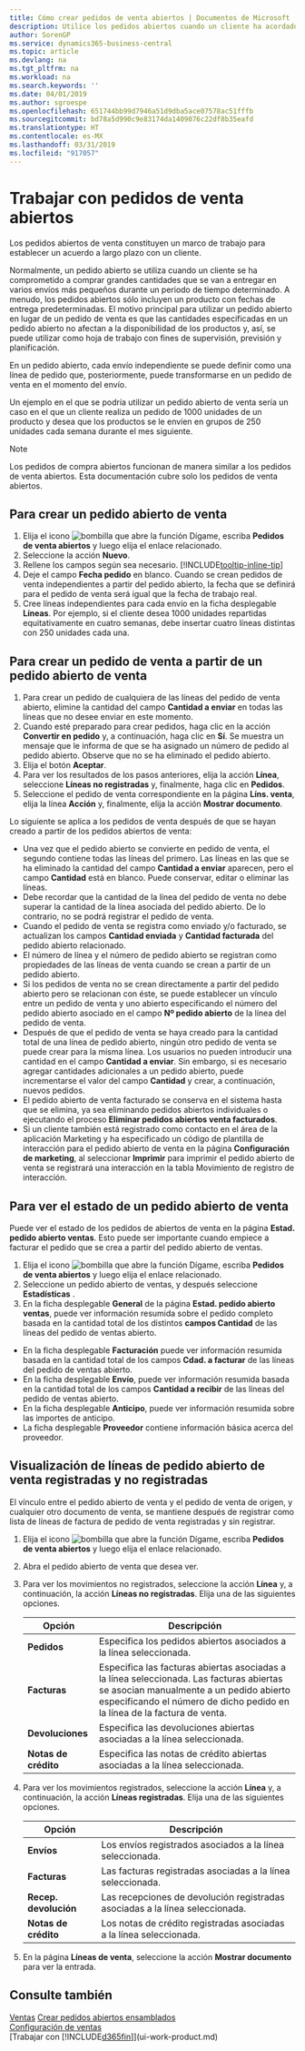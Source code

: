```yaml
---
title: Cómo crear pedidos de venta abiertos | Documentos de Microsoft
description: Utilice los pedidos abiertos cuando un cliente ha acordado comprar grandes cantidades que se van a entregar en varios envíos más pequeños durante un periodo de tiempo determinado.
author: SorenGP
ms.service: dynamics365-business-central
ms.topic: article
ms.devlang: na
ms.tgt_pltfrm: na
ms.workload: na
ms.search.keywords: ''
ms.date: 04/01/2019
ms.author: sgroespe
ms.openlocfilehash: 651744bb99d7946a51d9dba5ace07578ac51fffb
ms.sourcegitcommit: bd78a5d990c9e83174da1409076c22df8b35eafd
ms.translationtype: HT
ms.contentlocale: es-MX
ms.lasthandoff: 03/31/2019
ms.locfileid: "917057"
---
```

# <a name="work-with-blanket-sales-orders"></a>Trabajar con pedidos de venta abiertos
Los pedidos abiertos de venta constituyen un marco de trabajo para establecer un acuerdo a largo plazo con un cliente.

Normalmente, un pedido abierto se utiliza cuando un cliente se ha comprometido a comprar grandes cantidades que se van a entregar en varios envíos más pequeños durante un periodo de tiempo determinado. A menudo, los pedidos abiertos sólo incluyen un producto con fechas de entrega predeterminadas. El motivo principal para utilizar un pedido abierto en lugar de un pedido de venta es que las cantidades especificadas en un pedido abierto no afectan a la disponibilidad de los productos y, así, se puede utilizar como hoja de trabajo con fines de supervisión, previsión y planificación.

En un pedido abierto, cada envío independiente se puede definir como una línea de pedido que, posteriormente, puede transformarse en un pedido de venta en el momento del envío.

Un ejemplo en el que se podría utilizar un pedido abierto de venta sería un caso en el que un cliente realiza un pedido de 1000 unidades de un producto y desea que los productos se le envíen en grupos de 250 unidades cada semana durante el mes siguiente.

> [!NOTE]
> Los pedidos de compra abiertos funcionan de manera similar a los pedidos de venta abiertos. Esta documentación cubre solo los pedidos de venta abiertos.

## <a name="to-create-a-blanket-sales-order"></a>Para crear un pedido abierto de venta  
1. Elija el icono ![bombilla que abre la función Dígame](media/ui-search/search_small.png "Dígame que desea hacer"), escriba **Pedidos de venta abiertos** y luego elija el enlace relacionado.  
2. Seleccione la acción **Nuevo**.  
3. Rellene los campos según sea necesario. [!INCLUDE[tooltip-inline-tip](includes/tooltip-inline-tip_md.md)]
4.  Deje el campo **Fecha pedido** en blanco. Cuando se crean pedidos de venta independientes a partir del pedido abierto, la fecha que se definirá para el pedido de venta será igual que la fecha de trabajo real.
5. Cree líneas independientes para cada envío en la ficha desplegable **Líneas**. Por ejemplo, si el cliente desea 1000 unidades repartidas equitativamente en cuatro semanas, debe insertar cuatro líneas distintas con 250 unidades cada una.   

## <a name="to-create-a-sales-order-from-a-blanket-sales-order"></a>Para crear un pedido de venta a partir de un pedido abierto de venta  

1.  Para crear un pedido de cualquiera de las líneas del pedido de venta abierto, elimine la cantidad del campo **Cantidad a enviar** en todas las líneas que no desee enviar en este momento.  
2.  Cuando esté preparado para crear pedidos, haga clic en la acción **Convertir en pedido** y, a continuación, haga clic en **Sí**. Se muestra un mensaje que le informa de que se ha asignado un número de pedido al pedido abierto. Observe que no se ha eliminado el pedido abierto.  
3.  Elija el botón **Aceptar**.  
4.  Para ver los resultados de los pasos anteriores, elija la acción **Línea**, seleccione **Líneas no registradas** y, finalmente, haga clic en **Pedidos**.  
5.  Seleccione el pedido de venta correspondiente en la página **Líns. venta**, elija la línea **Acción** y, finalmente, elija la acción **Mostrar documento**.  

Lo siguiente se aplica a los pedidos de venta después de que se hayan creado a partir de los pedidos abiertos de venta:  

- Una vez que el pedido abierto se convierte en pedido de venta, el segundo contiene todas las líneas del primero. Las líneas en las que se ha eliminado la cantidad del campo **Cantidad a enviar** aparecen, pero el campo **Cantidad** está en blanco. Puede conservar, editar o eliminar las líneas.  
- Debe recordar que la cantidad de la línea del pedido de venta no debe superar la cantidad de la línea asociada del pedido abierto. De lo contrario, no se podrá registrar el pedido de venta.  
- Cuando el pedido de venta se registra como enviado y/o facturado, se actualizan los campos **Cantidad enviada** y **Cantidad facturada** del pedido abierto relacionado.  
- El número de línea y el número de pedido abierto se registran como propiedades de las líneas de venta cuando se crean a partir de un pedido abierto.  
- Si los pedidos de venta no se crean directamente a partir del pedido abierto pero se relacionan con éste, se puede establecer un vínculo entre un pedido de venta y uno abierto especificando el número del pedido abierto asociado en el campo **Nº pedido abierto** de la línea del pedido de venta.  
- Después de que el pedido de venta se haya creado para la cantidad total de una línea de pedido abierto, ningún otro pedido de venta se puede crear para la misma línea. Los usuarios no pueden introducir una cantidad en el campo **Cantidad a enviar**. Sin embargo, si es necesario agregar cantidades adicionales a un pedido abierto, puede incrementarse el valor del campo **Cantidad** y crear, a continuación, nuevos pedidos.  
- El pedido abierto de venta facturado se conserva en el sistema hasta que se elimina, ya sea eliminando pedidos abiertos individuales o ejecutando el proceso **Eliminar pedidos abiertos venta facturados**.  
- Si un cliente también está registrado como contacto en el área de la aplicación Marketing y ha especificado un código de plantilla de interacción para el pedido abierto de venta en la página **Configuración de marketing**, al seleccionar **Imprimir** para imprimir el pedido abierto de venta se registrará una interacción en la tabla Movimiento de registro de interacción.

## <a name="to-view-the-status-of-a-blanket-sales-order"></a>Para ver el estado de un pedido abierto de venta  
Puede ver el estado de los pedidos de abiertos de venta en la página **Estad. pedido abierto ventas**. Esto puede ser importante cuando empiece a facturar el pedido que se crea a partir del pedido abierto de ventas.  

1.  Elija el icono ![bombilla que abre la función Dígame](media/ui-search/search_small.png "Dígame que desea hacer"), escriba **Pedidos de venta abiertos** y luego elija el enlace relacionado.  
2.  Seleccione un pedido abierto de ventas, y después seleccione **Estadísticas** .  
3.  En la ficha desplegable **General** de la página **Estad. pedido abierto ventas**, puede ver información resumida sobre el pedido completo basada en la cantidad total de los distintos **campos Cantidad** de las líneas del pedido de ventas abierto.  

- En la ficha desplegable **Facturación** puede ver información resumida basada en la cantidad total de los campos **Cdad. a facturar** de las líneas del pedido de ventas abierto.  
- En la ficha desplegable **Envío**, puede ver información resumida basada en la cantidad total de los campos **Cantidad a recibir** de las líneas del pedido de ventas abierto.  
- En la ficha desplegable **Anticipo**, puede ver información resumida sobre las importes de anticipo.  
- La ficha desplegable **Proveedor** contiene información básica acerca del proveedor.    

## <a name="to-view-unposted-and-posted-blanket-sales-order-lines"></a>Visualización de líneas de pedido abierto de venta registradas y no registradas   
El vínculo entre el pedido abierto de venta y el pedido de venta de origen, y cualquier otro documento de venta, se mantiene después de registrar como lista de líneas de factura de pedido de venta registradas y sin registrar.  

1. Elija el icono ![bombilla que abre la función Dígame](media/ui-search/search_small.png "Dígame que desea hacer"), escriba **Pedidos de venta abiertos** y luego elija el enlace relacionado.
2. Abra el pedido abierto de venta que desea ver.
3. Para ver los movimientos no registrados, seleccione la acción **Línea** y, a continuación, la acción **Líneas no registradas**. Elija una de las siguientes opciones.  

    |Opción|Descripción|
    |--|--|
    |**Pedidos**|Especifica los pedidos abiertos asociados a la línea seleccionada.|
    |**Facturas**|Especifica las facturas abiertas asociadas a la línea seleccionada. Las facturas abiertas se asocian manualmente a un pedido abierto especificando el número de dicho pedido en la línea de la factura de venta.|
    |**Devoluciones**|Especifica las devoluciones abiertas asociadas a la línea seleccionada.|
    |**Notas de crédito**|Especifica las notas de crédito abiertas asociadas a la línea seleccionada.|

4. Para ver los movimientos registrados, seleccione la acción **Línea** y, a continuación, la acción **Líneas registradas**. Elija una de las siguientes opciones.  

    |Opción|Descripción|
    |---|----|
    |**Envíos**|Los envíos registrados asociados a la línea seleccionada.|
    |**Facturas**|Las facturas registradas asociadas a la línea seleccionada.|
    |**Recep. devolución**|Las recepciones de devolución registradas asociadas a la línea seleccionada.|
    |**Notas de crédito**|Los notas de crédito registradas asociadas a la línea seleccionada.|

5. En la página **Líneas de venta**, seleccione la acción **Mostrar documento** para ver la entrada.

## <a name="see-also"></a>Consulte también
[Ventas](sales-manage-sales.md)
[Crear pedidos abiertos ensamblados](assembly-how-to-create-blanket-assembly-orders.md)  
[Configuración de ventas](sales-setup-sales.md)  
[Trabajar con [!INCLUDE[d365fin](includes/d365fin_md.md)]](ui-work-product.md)
